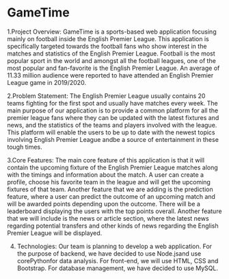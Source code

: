 # GameTime


1.Project Overview:
GameTime is a sports-based web application focusing mainly on football
inside the English Premier League. This application is specifically targeted
towards the football fans who show interest in the matches and statistics
of the English Premier League.
Football is the most popular sport in the world and amongst all the
football leagues, one of the most popular and fan-favorite is the English
Premier League. An average of 11.33 million audience were reported to
have attended an English Premier League game in 2019/2020.



2.Problem Statement:
The English Premier League usually contains 20 teams fighting for the
first spot and usually have matches every week. The main purpose of our
application is to provide a common platform for all the premier league
fans where they can be updated with the latest fixtures and news, and
the statistics of the teams and players involved with the league. This
platform will enable the users to be up to date with the newest topics
involving English Premier League andbe a source of entertainment in
these tough times.



3.Core Features:
The main core feature of this application is that it will contain the
upcoming fixture of the English Premier League matches along with the 
timings and information about the match. A user can create a profile,
choose his favorite team in the league and will get the upcoming fixtures
of that team. Another feature that we are adding is the prediction
feature, where a user can predict the outcome of an upcoming match
and will be awarded points depending upon the outcome. There will be a
leaderboard displaying the users with the top points overall. Another
feature that we will include is the news or article section, where the
latest news regarding potential transfers and other kinds of news
regarding the English Premier League will be displayed.



4. Technologies:
Our team is planning to develop a web application. For the purpose of
backend, we have decided to use Node.jsand use corePythonfor data
analysis. For front-end, we will use HTML, CSS and Bootstrap. For
database management, we have decided to use MySQL. 
